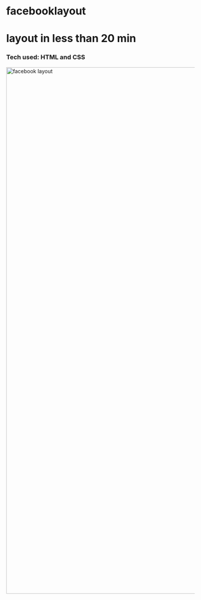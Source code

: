 # facebooklayout
<h1> layout in less than 20 min</h1>
<h3> Tech used: HTML and CSS</h3>
 <img width="1404" alt="facebook layout" src="https://github.com/DannyGarciaDEV/facebooklayout/assets/126508117/84914d3f-f099-468c-bbd9-9d17ae276579">

